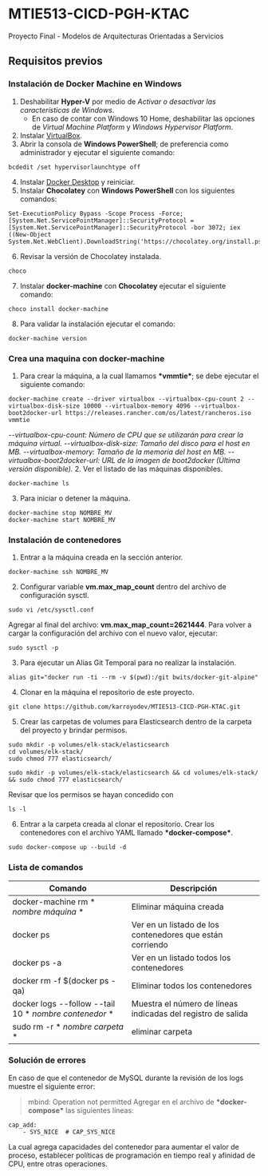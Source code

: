 # MTIE513-CICD-PGH-KTAC
Proyecto Final - Modelos de Arquitecturas Orientadas a Servicios 

## Requisitos previos
### Instalación de Docker Machine en Windows
1. Deshabilitar **Hyper-V** por medio de *Activar o desactivar las características de Windows*. 
   - En caso de contar con Windows 10 Home, deshabilitar las opciones de *Virtual Machine Platform* y *Windows Hypervisor Platform*. 
2. Instalar [VirtualBox](https://www.virtualbox.org/wiki/Downloads). 
3. Abrir la consola de **Windows PowerShell**; de preferencia como administrador y ejecutar el siguiente comando: 
``` 
bcdedit /set hypervisorlaunchtype off 
``` 
4. Instalar [Docker Desktop](https://www.docker.com/products/docker-desktop) y reiniciar. 
5. Instalar **Chocolatey** con **Windows PowerShell** con los siguientes comandos: 
``` 
Set-ExecutionPolicy Bypass -Scope Process -Force; [System.Net.ServicePointManager]::SecurityProtocol = [System.Net.ServicePointManager]::SecurityProtocol -bor 3072; iex ((New-Object System.Net.WebClient).DownloadString('https://chocolatey.org/install.ps1')) 
``` 
6. Revisar la versión de Chocolatey instalada. 
``` 
choco 
``` 
7. Instalar **docker-machine** con **Chocolatey** ejecutar el siguiente comando: 
``` 
choco install docker-machine 
``` 
8. Para validar la instalación ejecutar el comando: 
``` 
docker-machine version 
``` 
### Crea una maquina con docker-machine 
1. Para crear la máquina, a la cual llamamos **\*vmmtie\***; se debe ejecutar el siguiente comando: 
``` 
docker-machine create --driver virtualbox --virtualbox-cpu-count 2 --virtualbox-disk-size 10000 --virtualbox-memory 4096 --virtualbox-boot2docker-url https://releases.rancher.com/os/latest/rancheros.iso vmmtie
``` 
_--virtualbox-cpu-count: Número de CPU que se utilizarán para crear la máquina virtual._ 
_--virtualbox-disk-size: Tamaño del disco para el host en MB._ 
_--virtualbox-memory: Tamaño de la memoria del host en MB._ 
_--virtualbox-boot2docker-url: URL de la imagen de boot2docker (Última versión disponible)._ 
2. Ver el listado de las máquinas disponibles. 
``` 
docker-machine ls 
``` 
3. Para iniciar o detener la máquina. 
``` 
docker-machine stop NOMBRE_MV 
docker-machine start NOMBRE_MV 
``` 
### Instalación de contenedores 
1. Entrar a la máquina creada en la sección anterior. 
``` 
docker-machine ssh NOMBRE_MV 
``` 
2. Configurar variable **vm.max_map_count** dentro del archivo de configuración sysctl. 
``` 
sudo vi /etc/sysctl.conf 
``` 
Agregar al final del archivo: **vm.max_map_count=2621444**. 
Para volver a cargar la configuración del archivo con el nuevo valor, ejecutar:
``` 
sudo sysctl -p 
``` 
3. Para ejecutar un Alias Git Temporal para no realizar la instalación. 
``` 
alias git="docker run -ti --rm -v $(pwd):/git bwits/docker-git-alpine" 
``` 
4. Clonar en la máquina el repositorio de este proyecto. 
``` 
git clone https://github.com/karroyodev/MTIE513-CICD-PGH-KTAC.git 
``` 
5. Crear las carpetas de volumes para Elasticsearch dentro de la carpeta del proyecto y brindar permisos. 
``` 
sudo mkdir -p volumes/elk-stack/elasticsearch 
cd volumes/elk-stack/ 
sudo chmod 777 elasticsearch/ 
``` 
``` 
sudo mkdir -p volumes/elk-stack/elasticsearch && cd volumes/elk-stack/ && sudo chmod 777 elasticsearch/ 
``` 
Revisar que los permisos se hayan concedido con 
``` 
ls -l 
``` 
6. Entrar a la carpeta creada al clonar el repositorio. Crear los contenedores con el archivo YAML llamado **\*docker-compose\***. 
``` 
sudo docker-compose up --build -d 
``` 
### Lista de comandos
Comando | Descripción
------------ | -------------
docker-machine rm * *nombre máquina* * | Eliminar máquina creada
docker ps | Ver en un listado de los contenedores que están corriendo
docker ps -a | Ver en un listado todos los contenedores
docker rm -f $(docker ps -qa) | Eliminar todos los contenedores
docker logs --follow --tail 10 * *nombre contenedor* * | Muestra el número de líneas indicadas del registro de salida
sudo rm -r * *nombre carpeta* * | eliminar carpeta

### Solución de errores 
En caso de que el contenedor de MySQL durante la revisión de los logs muestre el siguiente error: 
> mbind: Operation not permitted 
Agregar en el archivo de **\*docker-compose\*** las siguientes líneas: 
``` 
cap_add:
    - SYS_NICE  # CAP_SYS_NICE
``` 
La cual agrega capacidades del contenedor para aumentar el valor de proceso, establecer políticas de programación en tiempo real y afinidad de CPU, entre otras operaciones. 